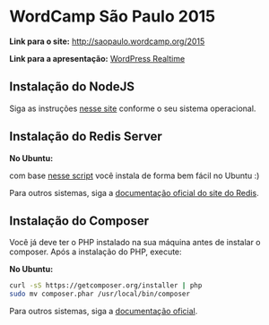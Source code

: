 # WordCamp São Paulo 2015

**Link para o site:** http://saopaulo.wordcamp.org/2015

**Link para a apresentação:** [WordPress Realtime](https://docs.google.com/presentation/d/17M-jHlkAP5KPfQ4_Alck_wIsN2gK3dZNGfJR9Bi1L50/present)

## Instalação do NodeJS

Siga as instruções [nesse site](https://nodejs.org/en/) conforme o seu sistema operacional.

## Instalação do Redis Server

**No Ubuntu:**

com base [nesse script](https://github.com/fdaciuk/install-linux/blob/master/install.sh#L189-L201)
você instala de forma bem fácil no Ubuntu :)

Para outros sistemas, siga a [documentação oficial do site do Redis](http://redis.io/download).

## Instalação do Composer

Você já deve ter o PHP instalado na sua máquina antes de instalar o composer.
Após a instalação do PHP, execute:

**No Ubuntu:**

```sh
curl -sS https://getcomposer.org/installer | php
sudo mv composer.phar /usr/local/bin/composer
```

Para outros sistemas, siga a [documentação oficial](https://getcomposer.org/doc/00-intro.md).
